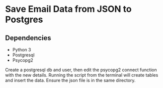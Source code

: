 # Save Email Data from JSON to Postgres

## Dependencies

* Python 3
* Postgresql 
* Psycopg2

Create a postgresql db and user, then edit the psycopg2 connect function with the new details. Running the script from the terminal will create tables and insert the data. Ensure the json file is in the same directory.
